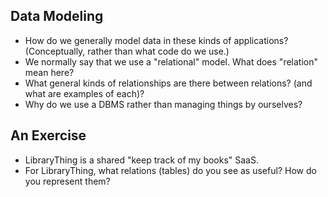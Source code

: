 ---
---
Data Modeling
-------------

* How do we generally model data in these kinds of applications?
  (Conceptually, rather than what code do we use.)
* We normally say that we use a "relational" model.  What does
  "relation" mean  here?
* What general kinds of relationships are there between relations?
  (and what are examples of each)?
* Why do we use a DBMS rather than managing things by ourselves?

An Exercise
-----------

* LibraryThing is a shared "keep track of my books" SaaS.
* For LibraryThing, what relations (tables) do you see
  as useful?  How do you represent them?
